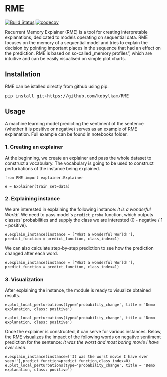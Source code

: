 # RME

[![Build Status](https://travis-ci.org/kobylkam/RME.svg?branch=master)](https://travis-ci.org/kobylkam/RME)
[![codecov](https://codecov.io/gh/kobylkam/RME/branch/master/graph/badge.svg)](https://codecov.io/gh/kobylkam/RME)

Recurrent Memory Explainer (RME) is a tool for creating interpretable explanations, dedicated to models operating on sequential data. RME focuses on the memory of a sequential model and tries to explain the decision by pointing important places in the sequence that had an effect on the prediction. RME is based on so-called „memory profiles”, which are intuitive and can be easily visualised on simple plot charts.

Installation
---------------

RME can be istalled directly from github using pip:

<pre>
pip install git+https://github.com/kobylkam/RME
</pre>

Usage
---------------

A machine learning model predicting the sentiment of the sentence (whether it is positive or negative) serves as an example of RME explanation. Full example can be found in notebooks folder.

### 1. Creating an explainer 

At the beginning, we create an explainer and pass the whole dataset to construct a vocabulary. The vocabulary is going to be used to construct perturbations of the instance being explained.

```{python}
from RME import explainer.Explainer

e = Explainer(train_set=data)
```

### 2. Explaining instance

We are interested in explaining the following instance: *It is a wonderful World!*. We need to pass model's ``predict_proba`` function, which outputs classes' probabilities and supply the class we are interested (0 - negative / 1 - positive). 

```{python}
e.explain_instance(instance = ['What a wonderful World!'], predict_function = predict_function, class_index=1)
```

We can also calculate step-by-step prediction to see how the prediction changed after each word.

```{python}
e.explain_instance(instance = ['What a wonderful World!'], predict_function = predict_function, class_index=1)
```

### 3. Visualization

After explaining the instance, the module is ready to visualize obtained results. 

```{python}
e.plot_local_perturbations(type='probability_change', title = 'Demo explanation, class: positive')
```

```{python}
e.plot_local_perturbations(type='probability_change', title = 'Demo explanation, class: positive')
```

Once the explainer is constructed, it can serve for various instances. Below, the RME visualizes the impact of the following words on negative sentiment prediction for the sentence: *It was the worst and most boring movie I have ever seen*.

```{python}
e.explain_instance(instance=['It was the worst movie I have ever seen!'],predict_function=predict_function,class_index=0)
e.plot_local_perturbations(type='probability_change', title = 'Demo explanation, class: positive')
```




